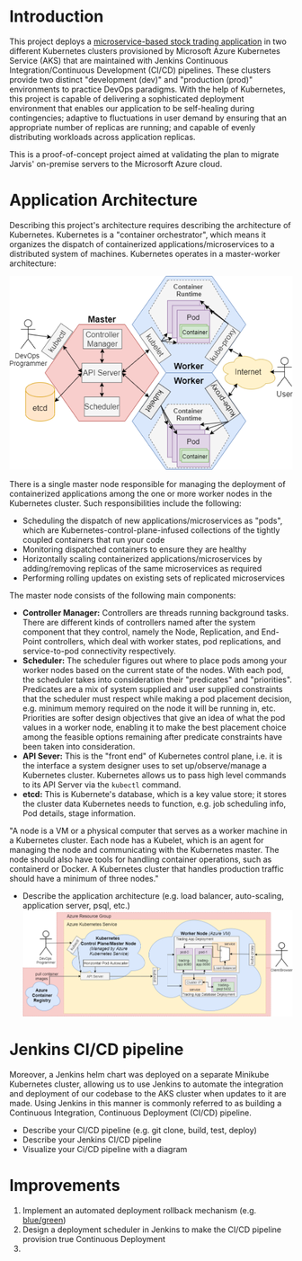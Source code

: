 # Introduction
This project deploys a [microservice-based stock trading application](https://github.com/jarviscanada/jarvis_data_eng_KevinShimotakahara/tree/develop/springboot) in two different Kubernetes clusters provisioned by Microsoft Azure Kubernetes Service (AKS) that are maintained with Jenkins Continuous Integration/Continuous Development (CI/CD) pipelines. These clusters provide two distinct "development (dev)" and "production (prod)" environments to practice DevOps paradigms. With the help of Kubernetes, this project is capable of delivering a sophisticated deployment environment that enables our application to be self-healing during contingencies; adaptive to fluctuations in user demand by ensuring that an appropriate number of replicas are running; and capable of evenly distributing workloads across application replicas.

This is a proof-of-concept project aimed at validating the plan to migrate Jarvis' on-premise servers to the Microsorft Azure cloud. 

# Application Architecture
Describing this project's architecture requires describing the architecture of Kubernetes. Kubernetes is a "container orchestrator", which means it organizes the dispatch of containerized applications/microservices to a distributed system of machines. Kubernetes operates in a master-worker architecture:

![my image](./assets/K8S-Arch.png)

There is a single master node responsible for managing the deployment of containerized applications among the one or more worker nodes in the Kubernetes cluster. Such responsibilities include the following:
 - Scheduling the dispatch of new applications/microservices as "pods", which are Kubernetes-control-plane-infused collections of the tightly coupled containers that run your code
 - Monitoring dispatched containers to ensure they are healthy
 - Horizontally scaling containerized applications/microservices by adding/removing replicas of the same microservices as required
 - Performing rolling updates on existing sets of replicated microservices

The master node consists of the following main components:
 - **Controller Manager:** Controllers are threads running background tasks. There are different kinds of controllers named after the system component that they control, namely the Node, Replication, and End-Point controllers, which deal with worker states, pod replications, and service-to-pod connectivity respectively.
 - **Scheduler:**  The scheduler figures out where to place pods among your worker nodes based on the current state of the nodes. With each pod, the scheduler takes into consideration their "predicates" and "priorities". Predicates are a mix of system supplied and user supplied constraints that the scheduler must respect while making a pod placement decision, e.g. minimum memory required on the node it will be running in, etc. Priorities are softer design objectives that give an idea of what the pod values in a worker node, enabling it to make the best placement choice among the feasible options remaining after predicate constraints have been taken into consideration.
 - **API Sever:** This is the "front end" of Kubernetes control plane, i.e. it is the interface a system designer uses to set up/observe/manage a Kubernetes cluster. Kubernetes allows us to pass high level commands to its API Server via the `kubectl` command.
 - **etcd:** This is Kubernete's database, which is a key value store; it stores the cluster data Kubernetes needs to function, e.g. job scheduling info, Pod details, stage information.

"A node is a VM or a physical computer that serves as a worker machine in a Kubernetes cluster. Each node has a Kubelet, which is an agent for managing the node and communicating with the Kubernetes master. The node should also have tools for handling container operations, such as containerd or Docker. A Kubernetes cluster that handles production traffic should have a minimum of three nodes."

- Describe the application architecture (e.g. load balancer, auto-scaling, application server, psql, etc.)
![my image](./assets/AKS-Arch.png)


# Jenkins CI/CD pipeline
Moreover, a Jenkins helm chart was deployed on a separate Minikube Kubernetes cluster, allowing us to use Jenkins to automate the integration and deployment of our codebase to the AKS cluster when updates to it are made. Using Jenkins in this manner is commonly referred to as building a Continuous Integration, Continuous Deployment (CI/CD) pipeline.
- Describe your CI/CD pipeline (e.g. git clone, build, test, deploy)
- Describe your Jenkins CI/CD pipeline
- Visualize your Ci/CD pipeline with a diagram

# Improvements
1. Implement an automated deployment rollback mechanism (e.g. [blue/green](https://martinfowler.com/bliki/BlueGreenDeployment.html))
2. Design a deployment scheduler in Jenkins to make the CI/CD pipeline provision true Continuous Deployment
3.
